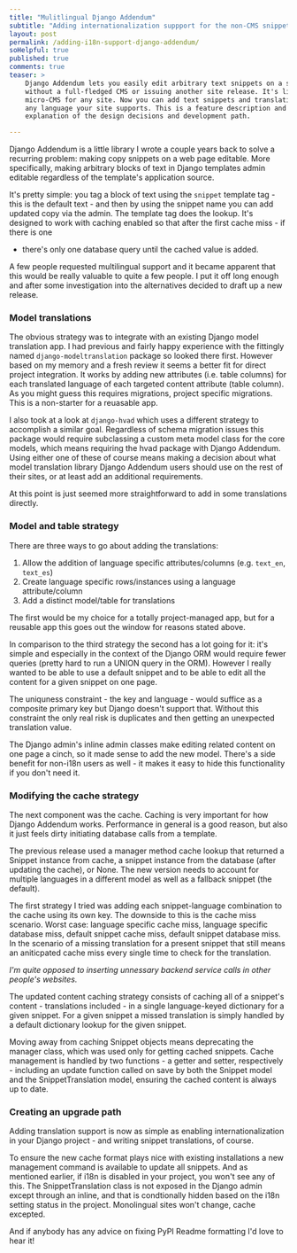 ```yaml
---
title: "Mulitlingual Django Addendum"
subtitle: "Adding internationalization suppport for the non-CMS snippet manager"
layout: post
permalink: /adding-i18n-support-django-addendum/
soHelpful: true
published: true
comments: true
teaser: >
    Django Addendum lets you easily edit arbitrary text snippets on a site
    without a full-fledged CMS or issuing another site release. It's like a
    micro-CMS for any site. Now you can add text snippets and translations in
    any language your site supports. This is a feature description and
    explanation of the design decisions and development path.

---
```


Django Addendum is a little library I wrote a couple years back to solve a
recurring problem: making copy snippets on a web page editable. More
specifically, making arbitrary blocks of text in Django templates admin
editable regardless of the template's application source.

It's pretty simple: you tag a block of text using the `snippet` template tag -
this is the default text - and then by using the snippet name you can add
updated copy via the admin. The template tag does the lookup. It's designed to
work with caching enabled so that after the first cache miss - if there is one
- there's only one database query until the cached value is added.

A few people requested multilingual support and it became apparent that this
would be really valuable to quite a few people. I put it off long enough and
after some investigation into the alternatives decided to draft up a new
release.

### Model translations

The obvious strategy was to integrate with an existing Django model translation
app. I had previous and fairly happy experience with the fittingly named
`django-modeltranslation` package so looked there first. However based on my memory
and a fresh review it seems a better fit for direct project integration. It
works by adding new attributes (i.e. table columns) for each translated
language of each targeted content attribute (table column). As you might guess
this requires migrations, project specific migrations. This is a non-starter
for a reuasable app.

I also took at a look at `django-hvad` which uses a different strategy to
accomplish a similar goal. Regardless of schema migration issues this package
would require subclassing a custom meta model class for the core models, which
means requiring the hvad package with Django Addendum. Using either one of
these of course means making a decision about what model
translation library Django Addendum users should use on the rest of their
sites, or at least add an additional requirements.

At this point is just seemed more straightforward to add in some translations
directly.

### Model and table strategy

There are three ways to go about adding the translations:

1. Allow the addition of language specific attributes/columns (e.g. `text_en`, `text_es`)
2. Create language specific rows/instances using a language attribute/column
3. Add a distinct model/table for translations

The first would be my choice for a totally project-managed app, but for a
reusable app this goes out the window for reasons stated above.

In comparison to the third strategy the second has a lot going for it: it's
simple and especially in the context of the Django ORM would require fewer
queries (pretty hard to run a UNION query in the ORM). However I really wanted
to be able to use a default snippet and to be able to edit all the content for
a given snippet on one page.

The uniquness constraint - the key and language - would suffice as a
composite primary key but Django doesn't support that. Without this
constraint the only real risk is duplicates and then getting an
unexpected translation value.

The Django admin's inline admin classes make editing related content on one
page a cinch, so it made sense to add the new model. There's a side benefit for
non-i18n users as well - it makes it easy to hide this functionality if you
don't need it.

### Modifying the cache strategy

The next component was the cache. Caching is very important for how Django
Addendum works. Performance in general is a good reason, but also it just
feels dirty initiating database calls from a template.

The previous release used a manager method cache lookup that returned a Snippet
instance from cache, a snippet instance from the database (after updating the
cache), or None. The new version needs to account for multiple languages in a
different model as well as a fallback snippet (the default).

The first strategy I tried was adding each snippet-language combination to the
cache using its own key. The downside to this is the cache miss scenario. Worst case:
language specific cache miss, language specific database miss, default snippet
cache miss, default snippet database miss. In the scenario of a missing
translation for a present snippet that still means an aniticpated cache miss
every single time to check for the translation.

*I'm quite opposed to inserting unnessary backend service calls in other
people's websites.*

The updated content caching strategy consists of caching all of a snippet's
content - translations included - in a single language-keyed dictionary for a
given snippet. For a given snippet a missed translation is simply handled by a
default dictionary lookup for the given snippet.

Moving away from caching Snippet objects means deprecating the manager class,
which was used only for getting cached snippets. Cache management is handled by
two functions - a getter and setter, respectively - including an update
function called on save by both the Snippet model and the SnippetTranslation
model, ensuring the cached content is always up to date.

### Creating an upgrade path

Adding translation support is now as simple as enabling internationalization in
your Django project - and writing snippet translations, of course.

To ensure the new cache format plays nice with existing installations a new
management command is available to update all snippets. And as mentioned
earlier, if i18n is disabled in your project, you won't see any of this. The
SnippetTranslation class is not exposed in the Django admin except through an
inline, and that is condtionally hidden based on the i18n setting status in the
project. Monolingual sites won't change, cache excepted.

And if anybody has any advice on fixing PyPI Readme formatting I'd love to
hear it!
